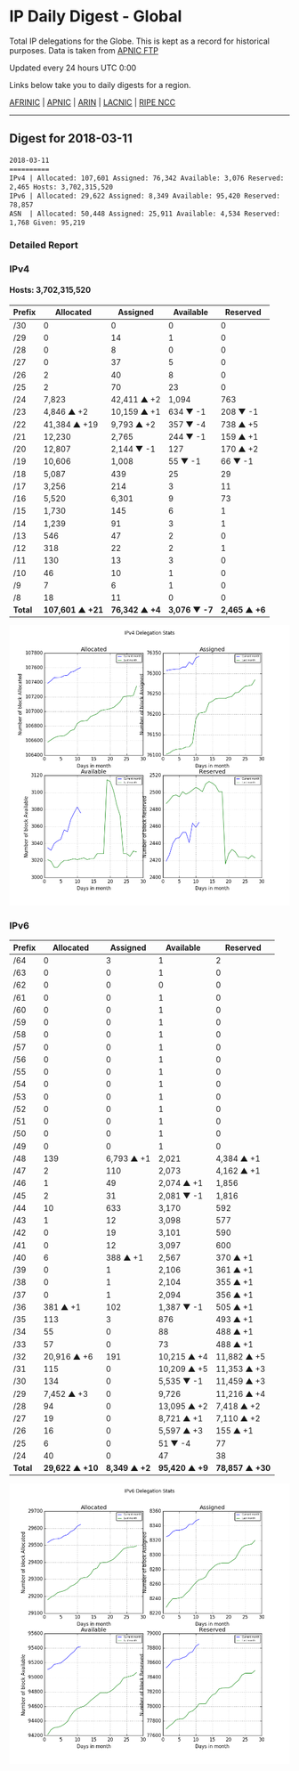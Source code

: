 # IP Daily Digest - Global

Total IP delegations for the Globe. This is kept as a record for historical purposes. Data is taken from [APNIC FTP](https://ftp.apnic.net/)

Updated every 24 hours UTC 0:00

Links below take you to daily digests for a region.

[AFRINIC](./archives/AFRINIC/) | [APNIC](./archives/APNIC/) | [ARIN](./archives/ARIN/) | [LACNIC](./archives/LACNIC/) | [RIPE NCC](./archives/RIPE_NCC/)

---

## Digest for 2018-03-11
```
2018-03-11
==========
IPv4 | Allocated: 107,601 Assigned: 76,342 Available: 3,076 Reserved: 2,465 Hosts: 3,702,315,520
IPv6 | Allocated: 29,622 Assigned: 8,349 Available: 95,420 Reserved: 78,857
ASN  | Allocated: 50,448 Assigned: 25,911 Available: 4,534 Reserved: 1,768 Given: 95,219
```

### Detailed Report

### IPv4

#### Hosts: **3,702,315,520**

| Prefix | Allocated | Assigned | Available | Reserved |
| ----- | ----- | ----- | ----- | ----- |
| /30 | 0 | 0 | 0 | 0 |
| /29 | 0 | 14 | 1 | 0 |
| /28 | 0 | 8 | 0 | 0 |
| /27 | 0 | 37 | 5 | 0 |
| /26 | 2 | 40 | 8 | 0 |
| /25 | 2 | 70 | 23 | 0 |
| /24 | 7,823 | 42,411 ▲ +2 | 1,094 | 763 |
| /23 | 4,846 ▲ +2 | 10,159 ▲ +1 | 634 ▼ -1 | 208 ▼ -1 |
| /22 | 41,384 ▲ +19 | 9,793 ▲ +2 | 357 ▼ -4 | 738 ▲ +5 |
| /21 | 12,230 | 2,765 | 244 ▼ -1 | 159 ▲ +1 |
| /20 | 12,807 | 2,144 ▼ -1 | 127 | 170 ▲ +2 |
| /19 | 10,606 | 1,008 | 55 ▼ -1 | 66 ▼ -1 |
| /18 | 5,087 | 439 | 25 | 29 |
| /17 | 3,256 | 214 | 3 | 11 |
| /16 | 5,520 | 6,301 | 9 | 73 |
| /15 | 1,730 | 145 | 6 | 1 |
| /14 | 1,239 | 91 | 3 | 1 |
| /13 | 546 | 47 | 2 | 0 |
| /12 | 318 | 22 | 2 | 1 |
| /11 | 130 | 13 | 3 | 0 |
| /10 | 46 | 10 | 1 | 0 |
| /9 | 7 | 6 | 1 | 0 |
| /8 | 18 | 11 | 0 | 0 |
| **Total** | **107,601 ▲ +21** | **76,342 ▲ +4** | **3,076 ▼ -7** | **2,465 ▲ +6** |

![ipv4-stats](ipv4-figure.png)

### IPv6

| Prefix | Allocated | Assigned | Available | Reserved |
| ----- | ----- | ----- | ----- | ----- |
| /64 | 0 | 3 | 1 | 2 |
| /63 | 0 | 0 | 1 | 0 |
| /62 | 0 | 0 | 0 | 0 |
| /61 | 0 | 0 | 1 | 0 |
| /60 | 0 | 0 | 1 | 0 |
| /59 | 0 | 0 | 1 | 0 |
| /58 | 0 | 0 | 1 | 0 |
| /57 | 0 | 0 | 1 | 0 |
| /56 | 0 | 0 | 1 | 0 |
| /55 | 0 | 0 | 1 | 0 |
| /54 | 0 | 0 | 1 | 0 |
| /53 | 0 | 0 | 1 | 0 |
| /52 | 0 | 0 | 1 | 0 |
| /51 | 0 | 0 | 1 | 0 |
| /50 | 0 | 0 | 1 | 0 |
| /49 | 0 | 0 | 1 | 0 |
| /48 | 139 | 6,793 ▲ +1 | 2,021 | 4,384 ▲ +1 |
| /47 | 2 | 110 | 2,073 | 4,162 ▲ +1 |
| /46 | 1 | 49 | 2,074 ▲ +1 | 1,856 |
| /45 | 2 | 31 | 2,081 ▼ -1 | 1,816 |
| /44 | 10 | 633 | 3,170 | 592 |
| /43 | 1 | 12 | 3,098 | 577 |
| /42 | 0 | 19 | 3,101 | 590 |
| /41 | 0 | 12 | 3,097 | 600 |
| /40 | 6 | 388 ▲ +1 | 2,567 | 370 ▲ +1 |
| /39 | 0 | 1 | 2,106 | 361 ▲ +1 |
| /38 | 0 | 1 | 2,104 | 355 ▲ +1 |
| /37 | 0 | 1 | 2,094 | 356 ▲ +1 |
| /36 | 381 ▲ +1 | 102 | 1,387 ▼ -1 | 505 ▲ +1 |
| /35 | 113 | 3 | 876 | 493 ▲ +1 |
| /34 | 55 | 0 | 88 | 488 ▲ +1 |
| /33 | 57 | 0 | 73 | 488 ▲ +1 |
| /32 | 20,916 ▲ +6 | 191 | 10,215 ▲ +4 | 11,882 ▲ +5 |
| /31 | 115 | 0 | 10,209 ▲ +5 | 11,353 ▲ +3 |
| /30 | 134 | 0 | 5,535 ▼ -1 | 11,459 ▲ +3 |
| /29 | 7,452 ▲ +3 | 0 | 9,726 | 11,216 ▲ +4 |
| /28 | 94 | 0 | 13,095 ▲ +2 | 7,418 ▲ +2 |
| /27 | 19 | 0 | 8,721 ▲ +1 | 7,110 ▲ +2 |
| /26 | 16 | 0 | 5,597 ▲ +3 | 155 ▲ +1 |
| /25 | 6 | 0 | 51 ▼ -4 | 77 |
| /24 | 40 | 0 | 47 | 38 |
| **Total** | **29,622 ▲ +10** | **8,349 ▲ +2** | **95,420 ▲ +9** | **78,857 ▲ +30** |

![ipv6-stats](ipv6-figure.png)